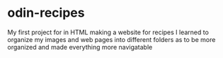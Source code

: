 # odin-recipes
My first project for in HTML making a website for recipes
I learned to organize my images and web pages into different folders as to be more organized and made everything more navigatable
